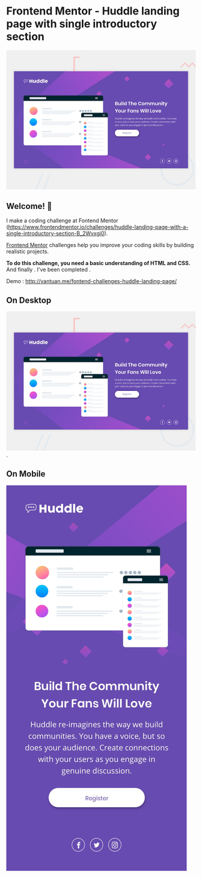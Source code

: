 # Frontend Mentor - Huddle landing page with single introductory section

![Design preview for the Huddle landing page with single introductory section](./design/desktop-preview.jpg)

## Welcome! 👋

I make a coding challenge at Fontend Mentor (https://www.frontendmentor.io/challenges/huddle-landing-page-with-a-single-introductory-section-B_2Wvxgi0).

[Frontend Mentor](https://www.frontendmentor.io) challenges help you improve your coding skills by building realistic projects.

**To do this challenge, you need a basic understanding of HTML and CSS.**
And finally . I've been completed .

Demo : http://vantuan.me/fontend-challenges-huddle-landing-page/

## On Desktop
![On Desktop](./design/desktop-preview.jpg).

## On Mobile
![On Mobile](./design/mobile-design.jpg)
